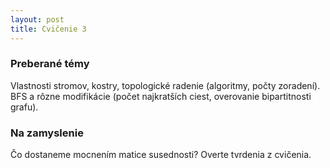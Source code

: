 ```yaml
---
layout: post
title: Cvičenie 3
---
```


### Preberané témy
Vlastnosti stromov, kostry, topologické radenie (algoritmy, počty zoradení). BFS a rôzne
modifikácie (počet najkratších ciest, overovanie bipartitnosti grafu).

### Na zamyslenie

Čo dostaneme mocnením matice susednosti? Overte tvrdenia z cvičenia.
